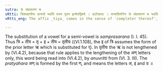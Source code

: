```yaml
---
sutra: त्रेः संप्रसारणं च
vRtti: त्रिशब्दात्तीयः प्रत्ययो भवति तस्य पूरण इत्येतद्विषये । डटोपवादः । तत्सन्नियोगेन त्रेः संप्रसारणं च भवति ॥
vRtti_eng: The affix _tiya_ comes in the sense of 'completer thereof', after the word _tri_; and there is _samprasarana_ (vocalisation ) of the stem.

---
```

The substitution of a vowel for a semi-vowel is _samprasarana_ (I. I. 45). Thus त्रि + तीय = तृ + इ + तीय = तृतीयः ((VI.1.108), the इ of त्रि assumes the form of the prior letter ऋ which is substituted for र्). In तृतीयः the ऋ is not lengthened by (VI.4.2), because that rule applies to the lengthening of the अण् letters only, this word being read into (VI.4.2), by _anuvritti_ from (VI. 3. III). The _pratyahara_ अण् is formed by the first ण्, and means the letters अ, इ and उ ॥